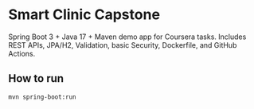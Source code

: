 # Smart Clinic Capstone

Spring Boot 3 + Java 17 + Maven demo app for Coursera tasks.
Includes REST APIs, JPA/H2, Validation, basic Security, Dockerfile, and GitHub Actions.

## How to run
```bash
mvn spring-boot:run
```
